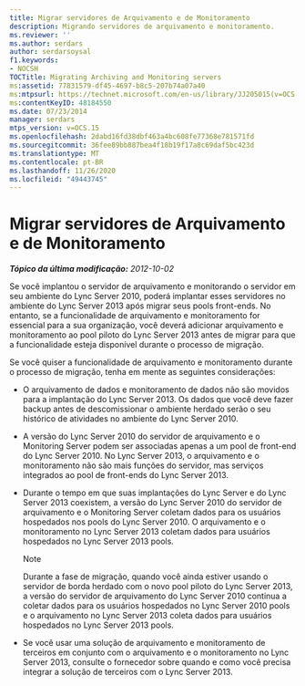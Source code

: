 ```yaml
---
title: Migrar servidores de Arquivamento e de Monitoramento
description: Migrando servidores de arquivamento e monitoramento.
ms.reviewer: ''
ms.author: serdars
author: serdarsoysal
f1.keywords:
- NOCSH
TOCTitle: Migrating Archiving and Monitoring servers
ms:assetid: 77831579-df45-4697-b8c5-207b74a07a40
ms:mtpsurl: https://technet.microsoft.com/en-us/library/JJ205015(v=OCS.15)
ms:contentKeyID: 48184550
ms.date: 07/23/2014
manager: serdars
mtps_version: v=OCS.15
ms.openlocfilehash: 2dabd16fd38dbf463a4bc608fe77368e781571fd
ms.sourcegitcommit: 36fee89bb887bea4f18b19f17a8c69daf5bc423d
ms.translationtype: MT
ms.contentlocale: pt-BR
ms.lasthandoff: 11/26/2020
ms.locfileid: "49443745"
---
```

# <a name="migrating-archiving-and-monitoring-servers"></a>Migrar servidores de Arquivamento e de Monitoramento

<div data-xmlns="http://www.w3.org/1999/xhtml">

<div class="topic" data-xmlns="http://www.w3.org/1999/xhtml" data-msxsl="urn:schemas-microsoft-com:xslt" data-cs="https://msdn.microsoft.com/">

<div data-asp="https://msdn2.microsoft.com/asp">



</div>

<div id="mainSection">

<div id="mainBody">

<span> </span>

_**Tópico da última modificação:** 2012-10-02_

Se você implantou o servidor de arquivamento e monitorando o servidor em seu ambiente do Lync Server 2010, poderá implantar esses servidores no ambiente do Lync Server 2013 após migrar seus pools front-ends. No entanto, se a funcionalidade de arquivamento e monitoramento for essencial para a sua organização, você deverá adicionar arquivamento e monitoramento ao pool piloto do Lync Server 2013 antes de migrar para que a funcionalidade esteja disponível durante o processo de migração.

Se você quiser a funcionalidade de arquivamento e monitoramento durante o processo de migração, tenha em mente as seguintes considerações:

  - O arquivamento de dados e monitoramento de dados não são movidos para a implantação do Lync Server 2013. Os dados que você deve fazer backup antes de descomissionar o ambiente herdado serão o seu histórico de atividades no ambiente do Lync Server 2010.

  - A versão do Lync Server 2010 do servidor de arquivamento e o Monitoring Server podem ser associadas apenas a um pool de front-end do Lync Server 2010. No Lync Server 2013, o arquivamento e o monitoramento não são mais funções do servidor, mas serviços integrados ao pool de front-ends do Lync Server 2013.

  - Durante o tempo em que suas implantações do Lync Server e do Lync Server 2013 coexistem, a versão do Lync Server 2010 do servidor de arquivamento e o Monitoring Server coletam dados para os usuários hospedados nos pools do Lync Server 2010. O arquivamento e o monitoramento no Lync Server 2013 coletam dados para usuários hospedados no Lync Server 2013 pools.
    
    <div>
    

    > [!NOTE]  
    > Durante a fase de migração, quando você ainda estiver usando o servidor de borda herdado com o novo pool piloto do Lync Server 2013, a versão do servidor de arquivamento do Lync Server 2010 continua a coletar dados para os usuários hospedados no Lync Server 2010 pools e o arquivamento no Lync Server 2013 coleta dados para usuários hospedados no Lync Server 2013 pools.

    
    </div>

  - Se você usar uma solução de arquivamento e monitoramento de terceiros em conjunto com o arquivamento e o monitoramento no Lync Server 2013, consulte o fornecedor sobre quando e como você precisa integrar a solução de terceiros com o Lync Server 2013.

</div>

<span> </span>

</div>

</div>

</div>

